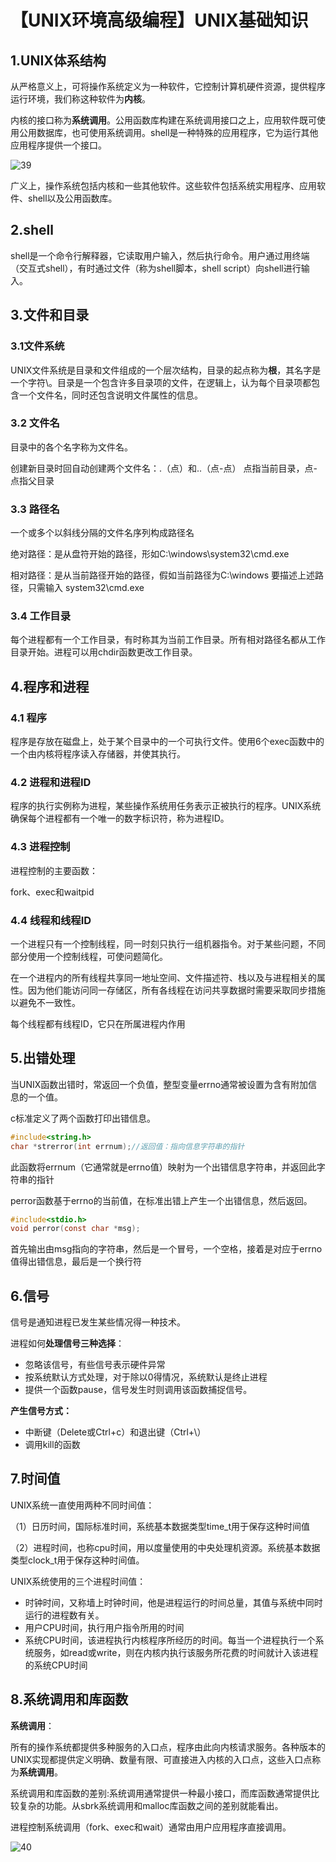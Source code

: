 # 【UNIX环境高级编程】UNIX基础知识

## 1.UNIX体系结构

从严格意义上，可将操作系统定义为一种软件，它控制计算机硬件资源，提供程序运行环境，我们称这种软件为**内核**。

内核的接口称为**系统调用**。公用函数库构建在系统调用接口之上，应用软件既可使用公用数据库，也可使用系统调用。shell是一种特殊的应用程序，它为运行其他应用程序提供一个接口。

![39](F:\学习专用\学习笔记\图片\39.png)

广义上，操作系统包括内核和一些其他软件。这些软件包括系统实用程序、应用软件、shell以及公用函数库。	

## 2.shell

shell是一个命令行解释器，它读取用户输入，然后执行命令。用户通过用终端（交互式shell），有时通过文件（称为shell脚本，shell script）向shell进行输入。

## 3.文件和目录

### 3.1文件系统

UNIX文件系统是目录和文件组成的一个层次结构，目录的起点称为**根**，其名字是一个字符\。目录是一个包含许多目录项的文件，在逻辑上，认为每个目录项都包含一个文件名，同时还包含说明文件属性的信息。

### 3.2 文件名

目录中的各个名字称为文件名。

创建新目录时回自动创建两个文件名：.（点）和..（点-点）   点指当前目录，点-点指父目录

### 3.3 路径名

一个或多个以斜线分隔的文件名序列构成路径名

绝对路径：是从盘符开始的路径，形如C:\windows\system32\cmd.exe

相对路径：是从当前路径开始的路径，假如当前路径为C:\windows
要描述上述路径，只需输入
system32\cmd.exe

### 3.4 工作目录

每个进程都有一个工作目录，有时称其为当前工作目录。所有相对路径名都从工作目录开始。进程可以用chdir函数更改工作目录。

## 4.程序和进程

### 4.1 程序

程序是存放在磁盘上，处于某个目录中的一个可执行文件。使用6个exec函数中的一个由内核将程序读入存储器，并使其执行。

### 4.2 进程和进程ID

程序的执行实例称为进程，某些操作系统用任务表示正被执行的程序。UNIX系统确保每个进程都有一个唯一的数字标识符，称为进程ID。

### 4.3 进程控制

进程控制的主要函数：

fork、exec和waitpid

### 4.4 线程和线程ID

一个进程只有一个控制线程，同一时刻只执行一组机器指令。对于某些问题，不同部分使用一个控制线程，可使问题简化。

在一个进程内的所有线程共享同一地址空间、文件描述符、栈以及与进程相关的属性。因为他们能访问同一存储区，所有各线程在访问共享数据时需要采取同步措施以避免不一致性。

每个线程都有线程ID，它只在所属进程内作用

## 5.出错处理

当UNIX函数出错时，常返回一个负值，整型变量errno通常被设置为含有附加信息的一个值。

c标准定义了两个函数打印出错信息。

~~~c
#include<string.h>
char *strerror(int errnum);//返回值：指向信息字符串的指针
~~~

此函数将errnum（它通常就是errno值）映射为一个出错信息字符串，并返回此字符串的指针

perror函数基于errno的当前值，在标准出错上产生一个出错信息，然后返回。

~~~c
#include<stdio.h>
void perror(const char *msg);
~~~

首先输出由msg指向的字符串，然后是一个冒号，一个空格，接着是对应于errno值得出错信息，最后是一个换行符

## 6.信号

信号是通知进程已发生某些情况得一种技术。

进程如何**处理信号三种选择**：

- 忽略该信号，有些信号表示硬件异常
- 按系统默认方式处理，对于除以0得情况，系统默认是终止进程
- 提供一个函数pause，信号发生时则调用该函数捕捉信号。

**产生信号方式：**

- 中断键（Delete或Ctrl+c）和退出键（Ctrl+\）
- 调用kill的函数

## 7.时间值

UNIX系统一直使用两种不同时间值：

（1）日历时间，国际标准时间，系统基本数据类型time_t用于保存这种时间值

（2）进程时间，也称cpu时间，用以度量使用的中央处理机资源。系统基本数据类型clock_t用于保存这种时间值。

UNIX系统使用的三个进程时间值：

- 时钟时间，又称墙上时钟时间，他是进程运行的时间总量，其值与系统中同时运行的进程数有关。
- 用户CPU时间，执行用户指令所用的时间
- 系统CPU时间，该进程执行内核程序所经历的时间。每当一个进程执行一个系统服务，如read或write，则在内核内执行该服务所花费的时间就计入该进程的系统CPU时间

## 8.系统调用和库函数

**系统调用**：

所有的操作系统都提供多种服务的入口点，程序由此向内核请求服务。各种版本的UNIX实现都提供定义明确、数量有限、可直接进入内核的入口点，这些入口点称为**系统调用**。

系统调用和库函数的差别:系统调用通常提供一种最小接口，而库函数通常提供比较复杂的功能。从sbrk系统调用和malloc库函数之间的差别就能看出。

进程控制系统调用（fork、exec和wait）通常由用户应用程序直接调用。

![40](F:\学习专用\学习笔记\图片\40.png)



### 